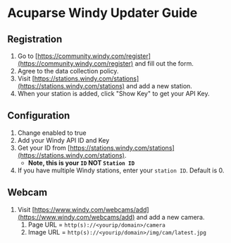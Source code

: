 # Acuparse Windy Updater Guide

## Registration

1. Go to [https://community.windy.com/register](https://community.windy.com/register) and fill out the form.
1. Agree to the data collection policy.
1. Visit [https://stations.windy.com/stations](https://stations.windy.com/stations) and add a new station.
1. When your station is added, click "Show Key" to get your API Key.

## Configuration

1. Change enabled to true
1. Add your Windy API ID and Key
1. Get your ID from [https://stations.windy.com/stations](https://stations.windy.com/stations).
    - **Note, this is your `ID` NOT `Station ID`**
1. If you have multiple Windy stations, enter your `station ID`. Default is 0.

## Webcam

1. Visit [https://www.windy.com/webcams/add](https://www.windy.com/webcams/add) and add a new camera.
    1. Page URL = `http(s)://<yourip/domain>/camera`
    1. Image URL = `http(s)://<yourip/domain>/img/cam/latest.jpg`
